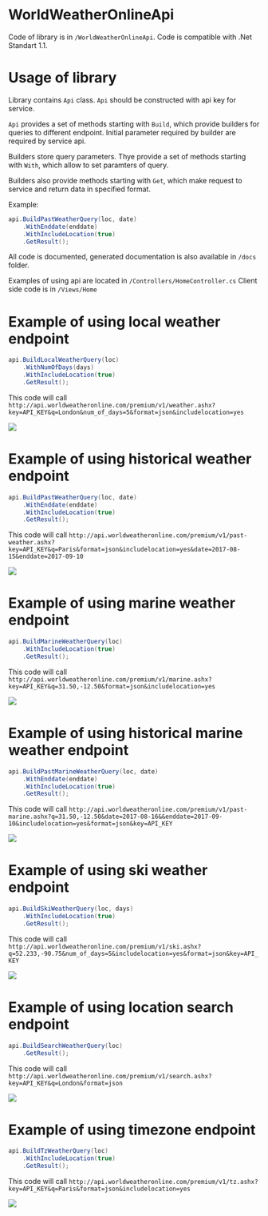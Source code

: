 # WorldWeatherOnlineApi
Code of library is in `/WorldWeatherOnlineApi`. Code is compatible with .Net Standart 1.1. 

# Usage of library

Library contains `Api` class. `Api` should be constructed with api key for service.

`Api` provides a set of methods starting with `Build`, which provide builders for  queries to different endpoint. Initial parameter required by builder are required by service api.

Builders store query parameters. Thye provide a set of methods starting with `With`, which allow to set paramters of query.

Builders also provide methods starting with `Get`, which make request to service and return data in specified format.

Example:
```c#
api.BuildPastWeatherQuery(loc, date)
    .WithEnddate(enddate)
    .WithIncludeLocation(true)
    .GetResult();
```

All code is documented, generated documentation is also available in `/docs` folder.

Examples of using api are located in `/Controllers/HomeController.cs` Client side code is in `/Views/Home`

# Example of using local weather endpoint
```c#
api.BuildLocalWeatherQuery(loc)
    .WithNumOfDays(days)
    .WithIncludeLocation(true)
    .GetResult();

```
This code will call `http://api.worldweatheronline.com/premium/v1/weather.ashx?key=API_KEY&q=London&num_of_days=5&format=json&includelocation=yes`

<img src="/imgs/6bb62d46-899d-4342-8121-d5cc1c5e4504.png">

# Example of using historical weather endpoint
```c#
api.BuildPastWeatherQuery(loc, date)
    .WithEnddate(enddate)
    .WithIncludeLocation(true)
    .GetResult();
```
This code will call `http://api.worldweatheronline.com/premium/v1/past-weather.ashx?key=API_KEY&q=Paris&format=json&includelocation=yes&date=2017-08-15&enddate=2017-09-10`

<img src="/imgs/5fc0749e-cf4b-4d38-a8d3-1382fc80ee9b.png">

# Example of using marine weather endpoint
```c#
api.BuildMarineWeatherQuery(loc)
    .WithIncludeLocation(true)
    .GetResult();
```
This code will call `http://api.worldweatheronline.com/premium/v1/marine.ashx?key=API_KEY&q=31.50,-12.50&format=json&includelocation=yes`

<img src="/imgs/c3313244-78fd-41d9-9d68-c58de78efc77.png">

# Example of using historical marine weather endpoint
```c#
api.BuildPastMarineWeatherQuery(loc, date)
    .WithEnddate(enddate)
    .WithIncludeLocation(true)
    .GetResult();
```
This code will call `http://api.worldweatheronline.com/premium/v1/past-marine.ashx?q=31.50,-12.50&date=2017-08-16&&enddate=2017-09-10&includelocation=yes&format=json&key=API_KEY`

<img src="/imgs/508a882d-ce34-406f-867c-186bcde53ce6.png">

# Example of using ski weather endpoint
```c#
api.BuildSkiWeatherQuery(loc, days)
    .WithIncludeLocation(true)
    .GetResult();
```
This code will call `http://api.worldweatheronline.com/premium/v1/ski.ashx?q=52.233,-90.75&num_of_days=5&includelocation=yes&format=json&key=API_KEY`

<img src="/imgs/a77621fc-a6c3-4283-b460-5a548f527fc2.png">

# Example of using location search endpoint
```c#
api.BuildSearchWeatherQuery(loc)
    .GetResult(); 
```
This code will call `http://api.worldweatheronline.com/premium/v1/search.ashx?key=API_KEY&q=London&format=json`

<img src="/imgs/51d7f61b-0b85-491f-ba8b-3be2ecce5027.png">

# Example of using timezone endpoint
```c#
api.BuildTzWeatherQuery(loc)
    .WithIncludeLocation(true)
    .GetResult();
```
This code will call `http://api.worldweatheronline.com/premium/v1/tz.ashx?key=API_KEY&q=Paris&format=json&includelocation=yes`

<img src="/imgs/c4ea705d-fe93-4419-a3e5-97c7b207d39f.png">
